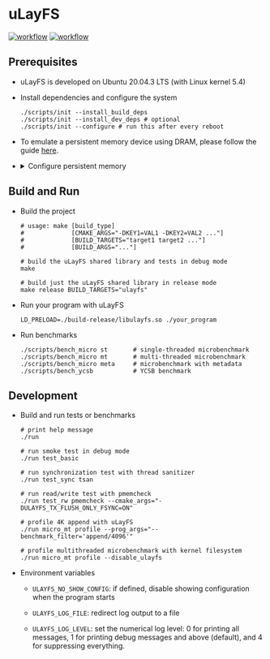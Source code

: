 # uLayFS

[![workflow](https://github.com/shawnzhong/uLayFS/actions/workflows/test.yml/badge.svg)](https://github.com/ShawnZhong/uLayFS/actions/workflows/test.yml)
[![workflow](https://github.com/shawnzhong/uLayFS/actions/workflows/bench.yml/badge.svg)](https://github.com/ShawnZhong/uLayFS/actions/workflows/bench.yml)

## Prerequisites

- uLayFS is developed on Ubuntu 20.04.3 LTS (with Linux kernel 5.4)

- Install dependencies and configure the system

    ```shell
    ./scripts/init --install_build_deps
    ./scripts/init --install_dev_deps # optional
    ./scripts/init --configure # run this after every reboot
    ```

- To emulate a persistent memory device using DRAM, please follow the
  guide [here][1].

  [1]: https://docs.pmem.io/persistent-memory/getting-started-guide/creating-development-environments/linux-environments/linux-memmap

- <details>
  <summary>Configure persistent memory</summary>

  ```shell
  # replace pmem0 with the name of your pmem device
  PMEM="pmem0"
  
  # create ext4 filesystem
  sudo mkfs.ext4 /dev/${PMEM}
  
  # mount the filesystem
  sudo mkdir -p /mnt/${PMEM} 
  sudo mount -o dax /dev/${PMEM} /mnt/${PMEM} 
  sudo mount -v | grep /mnt/${PMEM}
  
  # change permission
  sudo chmod a+w /mnt/${PMEM}
  ```

  </details>

## Build and Run

- Build the project

  ```shell
  # usage: make [build_type] 
  #             [CMAKE_ARGS="-DKEY1=VAL1 -DKEY2=VAL2 ..."] 
  #             [BUILD_TARGETS="target1 target2 ..."] 
  #             [BUILD_ARGS="..."]
  
  # build the uLayFS shared library and tests in debug mode
  make
  
  # build just the uLayFS shared library in release mode
  make release BUILD_TARGETS="ulayfs"
  ```

- Run your program with uLayFS

  ```shell
  LD_PRELOAD=./build-release/libulayfs.so ./your_program
  ```
- Run benchmarks

  ```shell
  ./scripts/bench_micro st       # single-threaded microbenchmark
  ./scripts/bench_micro mt       # multi-threaded microbenchmark
  ./scripts/bench_micro meta     # microbenchmark with metadata
  ./scripts/bench_ycsb           # YCSB benchmark
  ```

## Development

- Build and run tests or benchmarks

  ```shell
  # print help message
  ./run
  
  # run smoke test in debug mode
  ./run test_basic
  
  # run synchronization test with thread sanitizer
  ./run test_sync tsan
  
  # run read/write test with pmemcheck
  ./run test_rw pmemcheck --cmake_args="-DULAYFS_TX_FLUSH_ONLY_FSYNC=ON"
  
  # profile 4K append with uLayFS
  ./run micro_mt profile --prog_args="--benchmark_filter='append/4096'"
  
  # profile multithreaded microbenchmark with kernel filesystem
  ./run micro_mt profile --disable_ulayfs
  ```

- Environment variables
    - `ULAYFS_NO_SHOW_CONFIG`: if defined, disable showing configuration when
      the program starts

    - `ULAYFS_LOG_FILE`: redirect log output to a file

    - `ULAYFS_LOG_LEVEL`: set the numerical log level: 0 for printing all
      messages, 1 for printing debug messages and above (default), and 4 for
      suppressing everything. 

 

